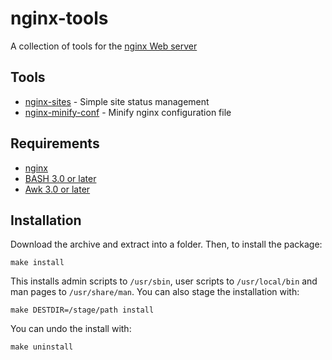 # nginx-tools

A collection of tools for the [nginx Web server](http://www.nginx.org/)


Tools
---

* [nginx-sites](https://github.com/lovette/nginx-tools/tree/master/nginx-sites) - Simple site status management
* [nginx-minify-conf](https://github.com/lovette/nginx-tools/tree/master/nginx-minify-conf) - Minify nginx configuration file


Requirements
---

* [nginx](http://www.nginx.org/)
* [BASH 3.0 or later](http://www.gnu.org/software/bash/)
* [Awk 3.0 or later](http://www.gnu.org/software/gawk/)


Installation
---
Download the archive and extract into a folder. Then, to install the package:

	make install

This installs admin scripts to `/usr/sbin`, user scripts to `/usr/local/bin` and
man pages to `/usr/share/man`. You can also stage the installation with:

	make DESTDIR=/stage/path install

You can undo the install with:

	make uninstall
